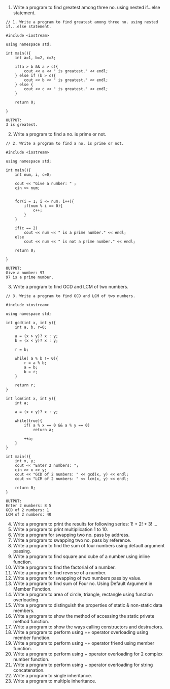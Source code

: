 1. Write a program to find greatest among three no. using nested if...else statement.

```
// 1. Write a program to find greatest among three no. using nested if...else statement.

#include <iostream>

using namespace std;

int main(){
    int a=1, b=2, c=3;

    if(a > b && a > c){
        cout << a << " is greatest." << endl;
    } else if (b > c){
        cout << b << " is greatest." << endl;
    } else {
        cout << c << " is greatest." << endl;
    }

    return 0;

}
```

```
OUTPUT:
3 is greatest.
```

2. Write a program to find a no. is prime or not.

```
// 2. Write a program to find a no. is prime or not.

#include <iostream>

using namespace std;

int main(){
    int num, i, c=0;

    cout << "Give a number: " ;
    cin >> num;
    

    for(i = 1; i <= num; i++){
        if(num % i == 0){ 
            c++; 
        }
    }

    if(c == 2)
        cout << num << " is a prime number." << endl;
    else
        cout << num << " is not a prime number." << endl;

    return 0;
    
}
```

```
OUTPUT:
Give a number: 97
97 is a prime number.
```

3. Write a program to find GCD and LCM of two numbers.

```
// 3. Write a program to find GCD and LCM of two numbers.

#include <iostream>

using namespace std;

int gcd(int x, int y){
    int a, b, r=0;

    a = (x > y)? x : y;
    b = (x < y)? x : y;

    r = b;

    while( a % b != 0){
        r = a % b;
        a = b;
        b = r;
    }

    return r;
}

int lcm(int x, int y){
    int a;

    a = (x > y)? x : y;

    while(true){
        if( a % x == 0 && a % y == 0)
            return a;

        ++a;
    }
}

int main(){
    int x, y;
    cout << "Enter 2 numbers: ";
    cin >> x >> y;
    cout << "GCD of 2 numbers: " << gcd(x, y) << endl;
    cout << "LCM of 2 numbers: " << lcm(x, y) << endl;

    return 0;
}
```

```
OUTPUT:
Enter 2 numbers: 8 5
GCD of 2 numbers: 1
LCM of 2 numbers: 40
```

4. Write a program to print the results for following series: 1! + 2! + 3! ...
5. Write a program to print multiplication 1 to 10.
6. Write a program for swapping two no. pass by address.
7. Write a program to swapping two no. pass by reference.
8. Write a program to find the sum of four numbers using default argument passing.
9. Write a program to find square and cube of a number using inline function.
10. Write a program to find the factorial of a number.
11. Write a program to find reverse of a number.
12. Write a program for swapping of two numbers pass by value. 
13. Write a program to find sum of Four no. Using Default Argument in Member Function.
14. Write a program to area of circle, triangle, rectangle using function overloading.
15. Write a program to distinguish the properties of static & non-static data members.
16. Write a program to show the method of accessing the static private method function.
17. Write a program to show the ways calling constructors and destructors.
18. Write a program to perform using ++ operator overloading using member function.
19. Write a program to perform using ++ operator friend using member function.
20. Write a program to perform using + operator overloading for 2 complex number function.
21. Write a program to perform using + operator overloading for string concatenation.
22. Write a program to single inheritance.
23. Write a program to multiple inheritance.
